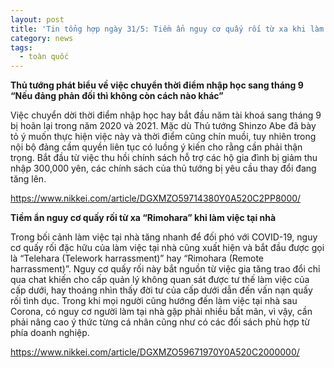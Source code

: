 ```yaml
---
layout: post
title: 'Tin tổng hợp ngày 31/5: Tiềm ẩn nguy cơ quấy rối từ xa khi làm việc tại nhà'
category: news
tags: 
  - toàn quốc
---
```

**Thủ tướng phát biểu về việc chuyển thời điểm nhập học sang tháng 9 “Nếu đảng phản đối thì không còn cách nào khác”**

Việc chuyển dời thời điểm nhập học hay bắt đầu năm tài khoá sang tháng 9 bị hoãn lại trong năm 2020 và 2021. Mặc dù Thủ tướng Shinzo Abe đã bày tỏ ý muốn thực hiện việc này và thời điểm cũng chín muồi, tuy nhiên trong nội bộ đảng cầm quyền liên tục có luồng ý kiến cho rằng cần phải thận trọng. Bắt đầu từ việc thu hồi chính sách hỗ trợ các hộ gia đình bị giảm thu nhập 300,000 yên, các chính sách của thủ tướng bị yêu cầu thay đổi đang tăng lên. 

<https://www.nikkei.com/article/DGXMZO59714380Y0A520C2PP8000/>

**Tiềm ẩn nguy cơ quấy rối từ xa “Rimohara” khi làm việc tại nhà**

Trong bối cảnh làm việc tại nhà tăng nhanh để đối phó với COVID-19, nguy cơ quấy rối đặc hữu của làm việc tại nhà cũng xuất hiện và bắt đầu được gọi là “Telehara (Telework harrassment)” hay “Rimohara (Remote harrassment)”. Nguy cơ quấy rối này bắt nguồn từ việc gia tăng trao đổi chỉ qua chat khiến cho cấp quản lý không quan sát được tư thế làm việc của cấp dưới, hay thoáng nhìn thấy đời tư của cấp dưới dẫn đến vấn nạn quấy rối tình dục. Trong khi mọi người cũng hướng đến làm việc tại nhà sau Corona, có nguy cơ người làm tại nhà gặp phải nhiều bất mãn, vì vậy, cần phải nâng cao ý thức từng cá nhân cũng như có các đối sách phù hợp từ phía doanh nghiệp.

<https://www.nikkei.com/article/DGXMZO59671970Y0A520C2000000/>

